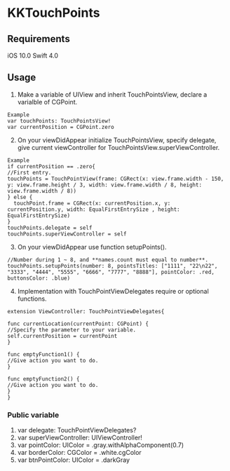 KKTouchPoints
============

## Requirements

iOS 10.0
Swift 4.0

## Usage

1. Make a variable of UIView and inherit TouchPointsView, declare a varialble of CGPoint.
```
Example
var touchPoints: TouchPointsView!
var currentPosition = CGPoint.zero
```
2. On your viewDidAppear initialize TouchPointsView, specify delegate, give current viewController for TouchPointsView.superViewController.
```
Example
if currentPosition == .zero{
//First entry.
touchPoints = TouchPointView(frame: CGRect(x: view.frame.width - 150, y: view.frame.height / 3, width: view.frame.width / 8, height: view.frame.width / 8))
} else {
  touchPoint.frame = CGRect(x: currentPosition.x, y: currentPosition.y, width: EqualFirstEntrySize , height: EqualFirstEntrySize)
}
touchPoints.delegate = self
touchPoints.superViewController = self
```
3. On your viewDidAppear use function setupPoints().
```
//Number during 1 ~ 8, and **names.count must equal to number**.
touchPoints.setupPoints(number: 8, pointsTitles: ["1111", "22\n22", "3333", "4444", "5555", "6666", "7777", "8888"], pointColor: .red, buttonsColor: .blue)
```
4. Implementation with TouchPointViewDelegates require or optional functions.
```
extension ViewController: TouchPointViewDelegates{

func currentLocation(currentPoint: CGPoint) {
//Specify the parameter to your variable.
self.currentPosition = currentPoint
}

func emptyFunction1() {
//Give action you want to do.
}

func emptyFunction2() {
//Give action you want to do.
}
}
```

### Public variable
1. var delegate: TouchPointViewDelegates?
2. var superViewController: UIViewController!
3. var pointColor: UIColor = .gray.withAlphaComponent(0.7)
4. var borderColor: CGColor = .white.cgColor
5. var btnPointColor: UIColor = .darkGray
